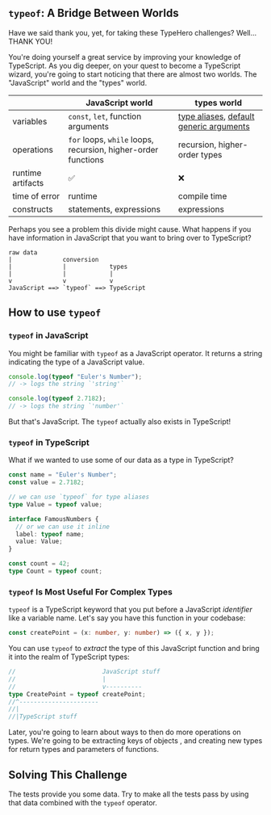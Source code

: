 ## `typeof`: A Bridge Between Worlds

Have we said thank you, yet, for taking these TypeHero challenges? Well... THANK YOU!

You're doing yourself a great service by improving your knowledge of TypeScript. As you dig deeper, on your quest to become a TypeScript wizard, you're going to start noticing that there are almost two worlds. The "JavaScript" world and the "types" world.

|                   | JavaScript world                                              | types world                                                                                                                                        |
| ----------------- | ------------------------------------------------------------- | -------------------------------------------------------------------------------------------------------------------------------------------------- |
| variables         | `const`, `let`, function arguments                            | [type aliases](https://typehero.dev/challenge/type-aliases), [default generic arguments](https://typehero.dev/challenge/default-generic-arguments) |
| operations        | `for` loops, `while` loops, recursion, higher-order functions | recursion, higher-order types                                                                                                                      |
| runtime artifacts | ✅                                                            | ❌                                                                                                                                                 |
| time of error     | runtime                                                       | compile time                                                                                                                                       |
| constructs        | statements, expressions                                       | expressions                                                                                                                                        |

Perhaps you see a problem this divide might cause. What happens if you have information in JavaScript that you want to bring over to TypeScript?

<!-- TODO: mermaid diagram https://github.blog/2022-02-14-include-diagrams-markdown-files-mermaid with a remark plugin in `markdown.tsx` -->

```text
raw data
|              conversion
|              |            types
|              |            |
v              v            v
JavaScript ==> `typeof` ==> TypeScript
```

## How to use `typeof`

### `typeof` in JavaScript

You might be familiar with `typeof` as a JavaScript operator. It returns a string indicating the type of a JavaScript value.

```ts
console.log(typeof "Euler's Number");
// -> logs the string `'string'`

console.log(typeof 2.7182);
// -> logs the string `'number'`
```

But that's JavaScript. The `typeof` actually also exists in TypeScript!

### `typeof` in TypeScript

What if we wanted to use some of our data as a type in TypeScript?

```ts
const name = "Euler's Number";
const value = 2.7182;

// we can use `typeof` for type aliases
type Value = typeof value;

interface FamousNumbers {
  // or we can use it inline
  label: typeof name;
  value: Value;
}
```

```ts
const count = 42;
type Count = typeof count;
```

### `typeof` Is Most Useful For Complex Types

`typeof` is a TypeScript keyword that you put before a JavaScript _identifier_ like a variable name. Let's say you have this function in your codebase:

```ts
const createPoint = (x: number, y: number) => ({ x, y });
```

You can use `typeof` to _extract_ the type of this JavaScript function and bring it into the realm of TypeScript types:

```ts
//                        JavaScript stuff
//                        |
//                        v----------
type CreatePoint = typeof createPoint;
//^----------------------
//|
//|TypeScript stuff
```

Later, you're going to learn about ways to then do more operations on types. We're going to be extracting keys of objects <!-- todo [keys of objects](https://typehero.dev/challenge/object-keys)-->, and creating new types for return types <!-- todo [return types](https://typehero.dev/challenge/return-types) --> and parameters <!-- todo [parameters](https://typehero.dev/challenge/parameters) --> of functions.

## Solving This Challenge

The tests provide you some data. Try to make all the tests pass by using that data combined with the `typeof` operator.
